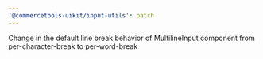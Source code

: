 ```yaml
---
'@commercetools-uikit/input-utils': patch
---
```


Change in the default line break behavior of MultilineInput component from per-character-break to per-word-break
